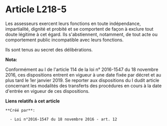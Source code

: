 # Article L218-5

Les assesseurs exercent leurs fonctions en toute indépendance, impartialité, dignité et probité et se comportent de façon à
exclure tout doute légitime à cet égard. Ils s'abstiennent, notamment, de tout acte ou comportement public incompatible avec
leurs fonctions.

Ils sont tenus au secret des délibérations.

**Nota:**

Conformément au I de l'article 114 de la loi n° 2016-1547 du 18 novembre 2016, ces dispositions entrent en vigueur à une date
fixée par décret et au plus tard le 1er janvier 2019. Se reporter aux dispositions du I dudit article concernant les
modalités des transferts des procédures en cours à la date d'entrée en vigueur de ces dispositions.

**Liens relatifs à cet article**

	**Créé par**:

	  - Loi n°2016-1547 du 18 novembre 2016 - art. 12
